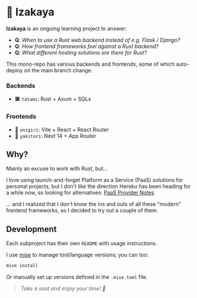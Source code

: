 # 🏮 Izakaya

**Izakaya** is an ongoing learning project to answer:

* **Q**: _When to use a Rust web backend instead of e.g. Flask / Django?_
* **Q**: _How frontend frameworks feel against a Rust backend?_
* **Q**: _What different hosting solutions are there for Rust?_

This mono-repo has various backends and frontends, some of which
auto-deploy on the main branch change.

### Backends

* 🟧 `tatami`: Rust + Axum + SQLx

### Frontends

* 🍙 `onigiri`: Vite + React + React Router
* 🍗 `yakitori`: Next 14 + App Router

## Why?

Mainly an excuse to work with Rust, but...

I love using launch-and-forget Platform as a Service (PaaS) solutions
for personal projects, but I don't like the direction Heroku has been
heading for a while now, so looking for alternatives: [PaaS Provider Notes](./PAAS.md)

... and I realized that I don't know the ins and outs of all
these "modern" frontend frameworks, so I decided to try out
a couple of them.

## Development

Each subproject has their own `README` with usage instructions.

I use [mise](https://mise.jdx.dev/) to manage tool/language versions; you can too:

```bash
mise install
```

Or manually set up versions defined in the `.mise.toml` file.

> _Take a seat and enjoy your time! 🍻_
